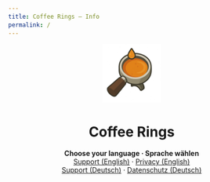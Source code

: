 ```yaml
---
title: Coffee Rings – Info
permalink: /
---
```


<p align="center">
  <img src="/assets/coffeerings.png" alt="Coffee Rings" width="120">
</p>

<h1 align="center">Coffee Rings</h1>

<p align="center">
  <strong>Choose your language · Sprache wählen</strong><br>
  <a href="/en/support/">Support (English)</a> · <a href="/en/privacy/">Privacy (English)</a><br>
  <a href="/de/support/">Support (Deutsch)</a> · <a href="/de/privacy/">Datenschutz (Deutsch)</a>
</p>
